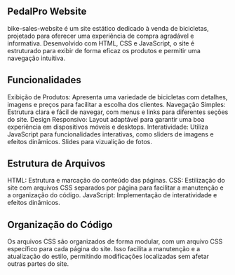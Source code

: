 ## PedalPro Website
bike-sales-website é um site estático dedicado à venda de bicicletas, projetado para oferecer uma experiência de compra agradável e informativa. Desenvolvido com HTML, CSS e JavaScript, o site é estruturado para exibir de forma eficaz os produtos e permitir uma navegação intuitiva.

## Funcionalidades

Exibição de Produtos: Apresenta uma variedade de bicicletas com detalhes, imagens e preços para facilitar a escolha dos clientes.
Navegação Simples: Estrutura clara e fácil de navegar, com menus e links para diferentes seções do site.
Design Responsivo: Layout adaptável para garantir uma boa experiência em dispositivos móveis e desktops.
Interatividade: Utiliza JavaScript para funcionalidades interativas, como sliders de imagens e efeitos dinâmicos.
Slides para vizualição de fotos.

## Estrutura de Arquivos
HTML: Estrutura e marcação do conteúdo das páginas.
CSS: Estilização do site com arquivos CSS separados por página para facilitar a manutenção e a organização do código.
JavaScript: Implementação de interatividade e efeitos dinâmicos.

## Organização do Código
Os arquivos CSS são organizados de forma modular, com um arquivo CSS específico para cada página do site. Isso facilita a manutenção e a atualização do estilo, permitindo modificações localizadas sem afetar outras partes do site.
